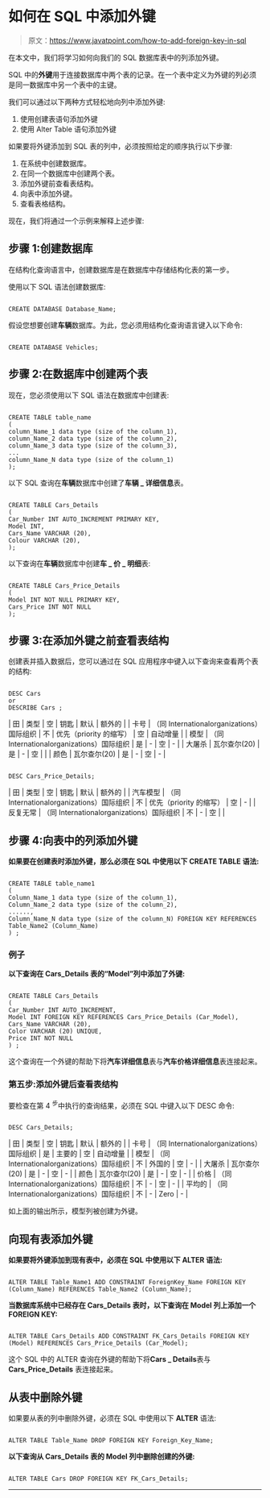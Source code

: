 # 如何在 SQL 中添加外键

> 原文：<https://www.javatpoint.com/how-to-add-foreign-key-in-sql>

在本文中，我们将学习如何向我们的 SQL 数据库表中的列添加外键。

SQL 中的**外键**用于连接数据库中两个表的记录。在一个表中定义为外键的列必须是同一数据库中另一个表中的主键。

我们可以通过以下两种方式轻松地向列中添加外键:

1.  使用创建表语句添加外键
2.  使用 Alter Table 语句添加外键

如果要将外键添加到 SQL 表的列中，必须按照给定的顺序执行以下步骤:

1.  在系统中创建数据库。
2.  在同一个数据库中创建两个表。
3.  添加外键前查看表结构。
4.  向表中添加外键。
5.  查看表格结构。

现在，我们将通过一个示例来解释上述步骤:

## 步骤 1:创建数据库

在结构化查询语言中，创建数据库是在数据库中存储结构化表的第一步。

使用以下 SQL 语法创建数据库:

```

CREATE DATABASE Database_Name;

```

假设您想要创建**车辆**数据库。为此，您必须用结构化查询语言键入以下命令:

```

CREATE DATABASE Vehicles;

```

## 步骤 2:在数据库中创建两个表

现在，您必须使用以下 SQL 语法在数据库中创建表:

```

CREATE TABLE table_name  
(
column_Name_1 data type (size of the column_1),  
column_Name_2 data type (size of the column_2),  
column_Name_3 data type (size of the column_3),  
...  
column_Name_N data type (size of the column_1)
);  

```

以下 SQL 查询在**车辆**数据库中创建了**车辆 _ 详细信息**表。

```

CREATE TABLE Cars_Details 
(
Car_Number INT AUTO_INCREMENT PRIMARY KEY,
Model INT,  
Cars_Name VARCHAR (20),    
Colour VARCHAR (20),  
);

```

以下查询在**车辆**数据库中创建**车 _ 价 _ 明细**表:

```

CREATE TABLE Cars_Price_Details 
(
Model INT NOT NULL PRIMARY KEY,  
Cars_Price INT NOT NULL
);

```

## 步骤 3:在添加外键之前查看表结构

创建表并插入数据后，您可以通过在 SQL 应用程序中键入以下查询来查看两个表的结构:

```

DESC Cars 
or
DESCRIBE Cars ;

```

| 田 | 类型 | 空 | 钥匙 | 默认 | 额外的 |
| 卡号 | （同 Internationalorganizations）国际组织 | 不 | 优先（priority 的缩写） | 空 | 自动增量 |
| 模型 | （同 Internationalorganizations）国际组织 | 是 | - | 空 | - |
| 大屠杀 | 瓦尔查尔(20) | 是 | - | 空 |  |
| 颜色 | 瓦尔查尔(20) | 是 | - | 空 | - |

```

DESC Cars_Price_Details;

```

| 田 | 类型 | 空 | 钥匙 | 默认 | 额外的 |
| 汽车模型 | （同 Internationalorganizations）国际组织 | 不 | 优先（priority 的缩写） | 空 | - |
| 反复无常 | （同 Internationalorganizations）国际组织 | 不 | - | 空 |  |

## 步骤 4:向表中的列添加外键

**如果要在创建表时添加外键，那么必须在 SQL 中使用以下 CREATE TABLE 语法:**

```

CREATE TABLE table_name1
(
Column_Name_1 data type (size of the column_1), 
Column_Name_2 data type (size of the column_2), 
......,
Column_Name_N data type (size of the column_N) FOREIGN KEY REFERENCES Table_Name2 (Column_Name)
) ;

```

### 例子

**以下查询在 Cars_Details 表的“Model”列中添加了外键:**

```

CREATE TABLE Cars_Details 
(
Car_Number INT AUTO_INCREMENT,
Model INT FOREIGN KEY REFERENCES Cars_Price_Details (Car_Model),  
Cars_Name VARCHAR (20),    
Color VARCHAR (20) UNIQUE,  
Price INT NOT NULL
) ;

```

这个查询在一个外键的帮助下将**汽车详细信息**表与**汽车价格详细信息**表连接起来。

### 第五步:添加外键后查看表结构

要检查在第 4 <sup>步</sup>中执行的查询结果，必须在 SQL 中键入以下 DESC 命令:

```

DESC Cars_Details; 

```

| 田 | 类型 | 空 | 钥匙 | 默认 | 额外的 |
| 卡号 | （同 Internationalorganizations）国际组织 | 是 | 主要的 | 空 | 自动增量 |
| 模型 | （同 Internationalorganizations）国际组织 | 不 | 外国的 | 空 | - |
| 大屠杀 | 瓦尔查尔(20) | 是 | - | 空 | - |
| 颜色 | 瓦尔查尔(20) | 是 | - | 空 | - |
| 价格 | （同 Internationalorganizations）国际组织 | 不 | - | 空 | - |
| 平均的 | （同 Internationalorganizations）国际组织 | 不 | - | Zero | - |

如上面的输出所示，模型列被创建为外键。

## 向现有表添加外键

**如果要将外键添加到现有表中，必须在 SQL 中使用以下 ALTER 语法:**

```

ALTER TABLE Table_Name1 ADD CONSTRAINT ForeignKey_Name FOREIGN KEY (Column_Name) REFERENCES Table_Name2 (Column_Name);

```

**当数据库系统中已经存在 Cars_Details 表时，以下查询在 Model 列上添加一个 FOREIGN KEY:**

```

ALTER TABLE Cars_Details ADD CONSTRAINT FK_Cars_Details FOREIGN KEY (Model) REFERENCES Cars_Price_Details (Car_Model);

```

这个 SQL 中的 ALTER 查询在外键的帮助下将**Cars _ Details**表与 **Cars_Price_Details** 表连接起来。

## 从表中删除外键

如果要从表的列中删除外键，必须在 SQL 中使用以下 **ALTER** 语法:

```

ALTER TABLE Table_Name DROP FOREIGN KEY Foreign_Key_Name;

```

**以下查询从 Cars_Details 表的 Model 列中删除创建的外键:**

```

ALTER TABLE Cars DROP FOREIGN KEY FK_Cars_Details;

```

* * *